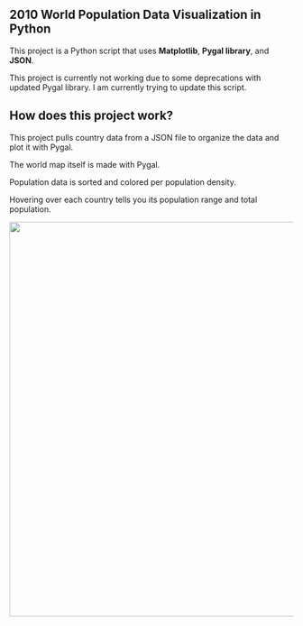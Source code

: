 ## 2010 World Population Data Visualization in Python 

This project is a Python script that uses **Matplotlib**, **Pygal library**, and **JSON**.

This project is currently not working due to some deprecations with updated Pygal library. I am currently trying to update this script.

## How does this project work?

This project pulls country data from a JSON file to organize the data and plot it with Pygal.

The world map itself is made with Pygal.

Population data is sorted and colored per population density.

Hovering over each country tells you its population range and total population.

<img src="" width="700">
